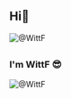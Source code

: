 ## Hi👋

<img src="https://count.getloli.com/get/@WittF?theme=rule34" alt="@WittF"/> 

##

### I'm WittF 😎

<img src="https://rs.wittf.top/api?username=WittF&cc=FFFFFF&tc=808080&ic=000000&bc=FFFFFF" alt="@WittF" /> 

##
